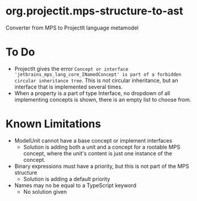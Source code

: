 # org.projectit.mps-structure-to-ast
Converter from MPS to ProjectIt language metamodel

# To Do
- ProjectIt gives the error `Concept or interface 'jetbrains_mps_lang_core_INamedConcept' is part of a forbidden circular inheritance tree`.
  This is not circular inheritance, but an interface that is implemented several times.
- When a property is a part of type Interface, no dropdown of all implementing concepts
  is shown, there is an empty list to choose from.
  
# Known Limitations
- ModelUnit cannot have a base concept or implement interfaces
  - Solution is adding both a unit and a concept for a rootable MPS concept, where the unit's content is just one instance of the concept.
- Binary expressions must have a priority, but this is not part of the MPS structure
  - Solution is adding a default priority
- Names may no be equal to a TypeScript keyword
  - No solution given  
